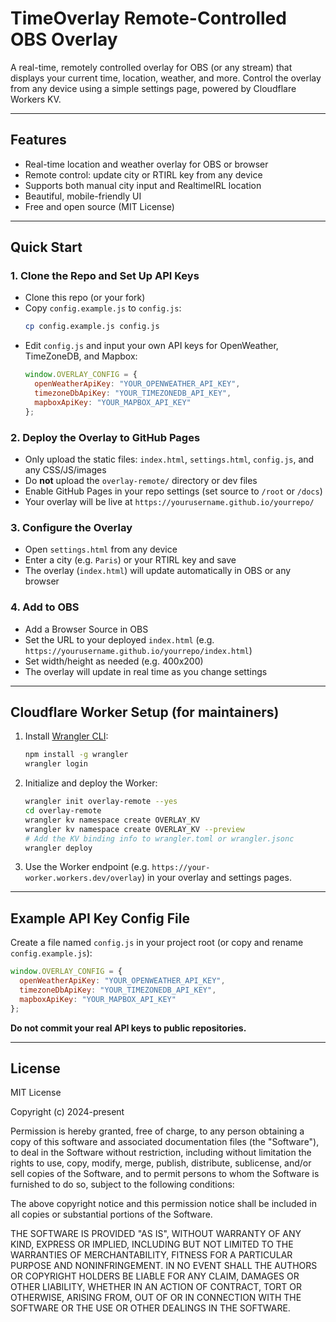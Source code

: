 # TimeOverlay Remote-Controlled OBS Overlay

A real-time, remotely controlled overlay for OBS (or any stream) that displays your current time, location, weather, and more. Control the overlay from any device using a simple settings page, powered by Cloudflare Workers KV.

---

## Features
- Real-time location and weather overlay for OBS or browser
- Remote control: update city or RTIRL key from any device
- Supports both manual city input and RealtimeIRL location
- Beautiful, mobile-friendly UI
- Free and open source (MIT License)

---

## Quick Start

### 1. **Clone the Repo and Set Up API Keys**
- Clone this repo (or your fork)
- Copy `config.example.js` to `config.js`:
  ```sh
  cp config.example.js config.js
  ```
- Edit `config.js` and input your own API keys for OpenWeather, TimeZoneDB, and Mapbox:
  ```js
  window.OVERLAY_CONFIG = {
    openWeatherApiKey: "YOUR_OPENWEATHER_API_KEY",
    timezoneDbApiKey: "YOUR_TIMEZONEDB_API_KEY",
    mapboxApiKey: "YOUR_MAPBOX_API_KEY"
  };
  ```

### 2. **Deploy the Overlay to GitHub Pages**
- Only upload the static files: `index.html`, `settings.html`, `config.js`, and any CSS/JS/images
- Do **not** upload the `overlay-remote/` directory or dev files
- Enable GitHub Pages in your repo settings (set source to `/root` or `/docs`)
- Your overlay will be live at `https://yourusername.github.io/yourrepo/`

### 3. **Configure the Overlay**
- Open `settings.html` from any device
- Enter a city (e.g. `Paris`) or your RTIRL key and save
- The overlay (`index.html`) will update automatically in OBS or any browser

### 4. **Add to OBS**
- Add a Browser Source in OBS
- Set the URL to your deployed `index.html` (e.g. `https://yourusername.github.io/yourrepo/index.html`)
- Set width/height as needed (e.g. 400x200)
- The overlay will update in real time as you change settings

---

## Cloudflare Worker Setup (for maintainers)

1. Install [Wrangler CLI](https://developers.cloudflare.com/workers/wrangler/get-started/):
   ```sh
   npm install -g wrangler
   wrangler login
   ```
2. Initialize and deploy the Worker:
   ```sh
   wrangler init overlay-remote --yes
   cd overlay-remote
   wrangler kv namespace create OVERLAY_KV
   wrangler kv namespace create OVERLAY_KV --preview
   # Add the KV binding info to wrangler.toml or wrangler.jsonc
   wrangler deploy
   ```
3. Use the Worker endpoint (e.g. `https://your-worker.workers.dev/overlay`) in your overlay and settings pages.

---

## Example API Key Config File

Create a file named `config.js` in your project root (or copy and rename `config.example.js`):

```js
window.OVERLAY_CONFIG = {
  openWeatherApiKey: "YOUR_OPENWEATHER_API_KEY",
  timezoneDbApiKey: "YOUR_TIMEZONEDB_API_KEY",
  mapboxApiKey: "YOUR_MAPBOX_API_KEY"
};
```

**Do not commit your real API keys to public repositories.**

---

## License

MIT License

Copyright (c) 2024-present

Permission is hereby granted, free of charge, to any person obtaining a copy
of this software and associated documentation files (the "Software"), to deal
in the Software without restriction, including without limitation the rights
to use, copy, modify, merge, publish, distribute, sublicense, and/or sell
copies of the Software, and to permit persons to whom the Software is
furnished to do so, subject to the following conditions:

The above copyright notice and this permission notice shall be included in all
copies or substantial portions of the Software.

THE SOFTWARE IS PROVIDED "AS IS", WITHOUT WARRANTY OF ANY KIND, EXPRESS OR
IMPLIED, INCLUDING BUT NOT LIMITED TO THE WARRANTIES OF MERCHANTABILITY,
FITNESS FOR A PARTICULAR PURPOSE AND NONINFRINGEMENT. IN NO EVENT SHALL THE
AUTHORS OR COPYRIGHT HOLDERS BE LIABLE FOR ANY CLAIM, DAMAGES OR OTHER
LIABILITY, WHETHER IN AN ACTION OF CONTRACT, TORT OR OTHERWISE, ARISING FROM,
OUT OF OR IN CONNECTION WITH THE SOFTWARE OR THE USE OR OTHER DEALINGS IN THE
SOFTWARE. 